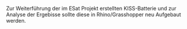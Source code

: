Zur Weiterführung der im ESat Projekt erstellten KISS-Batterie und zur Analyse der Ergebisse sollte diese in Rhino/Grasshopper neu Aufgebaut werden.


